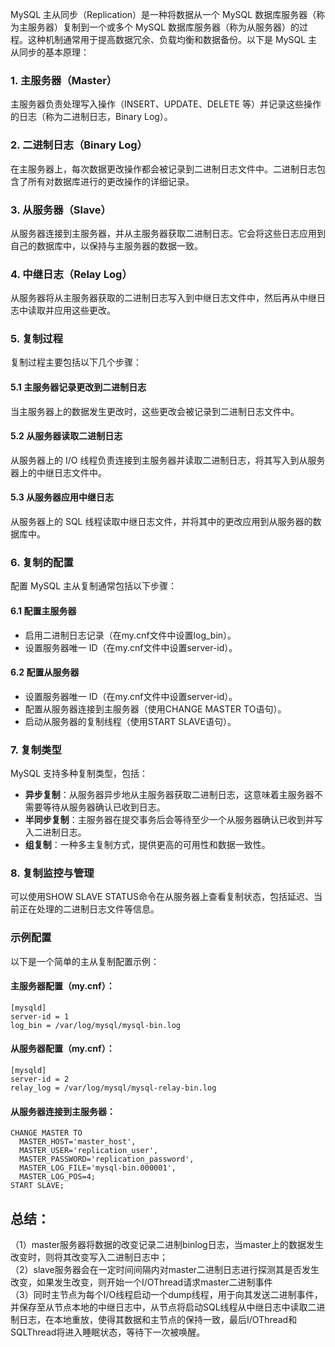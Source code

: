 MySQL 主从同步（Replication）是一种将数据从一个 MySQL 数据库服务器（称为主服务器）复制到一个或多个 MySQL 数据库服务器（称为从服务器）的过程。这种机制通常用于提高数据冗余、负载均衡和数据备份。以下是 MySQL 主从同步的基本原理：
### 1. 主服务器（Master）
主服务器负责处理写入操作（INSERT、UPDATE、DELETE 等）并记录这些操作的日志（称为二进制日志，Binary Log）。
### 2. 二进制日志（Binary Log）
在主服务器上，每次数据更改操作都会被记录到二进制日志文件中。二进制日志包含了所有对数据库进行的更改操作的详细记录。
### 3. 从服务器（Slave）
从服务器连接到主服务器，并从主服务器获取二进制日志。它会将这些日志应用到自己的数据库中，以保持与主服务器的数据一致。
### 4. 中继日志（Relay Log）
从服务器将从主服务器获取的二进制日志写入到中继日志文件中，然后再从中继日志中读取并应用这些更改。
### 5. 复制过程
复制过程主要包括以下几个步骤：
#### 5.1 主服务器记录更改到二进制日志
当主服务器上的数据发生更改时，这些更改会被记录到二进制日志文件中。
#### 5.2 从服务器读取二进制日志
从服务器上的 I/O 线程负责连接到主服务器并读取二进制日志，将其写入到从服务器上的中继日志文件中。
#### 5.3 从服务器应用中继日志
从服务器上的 SQL 线程读取中继日志文件，并将其中的更改应用到从服务器的数据库中。
### 6. 复制的配置
配置 MySQL 主从复制通常包括以下步骤：
#### 6.1 配置主服务器

- 启用二进制日志记录（在my.cnf文件中设置log_bin）。
- 设置服务器唯一 ID（在my.cnf文件中设置server-id）。
#### 6.2 配置从服务器

- 设置服务器唯一 ID（在my.cnf文件中设置server-id）。
- 配置从服务器连接到主服务器（使用CHANGE MASTER TO语句）。
- 启动从服务器的复制线程（使用START SLAVE语句）。
### 7. 复制类型
MySQL 支持多种复制类型，包括：

- **异步复制**：从服务器异步地从主服务器获取二进制日志，这意味着主服务器不需要等待从服务器确认已收到日志。
- **半同步复制**：主服务器在提交事务后会等待至少一个从服务器确认已收到并写入二进制日志。
- **组复制**：一种多主复制方式，提供更高的可用性和数据一致性。
### 8. 复制监控与管理
可以使用SHOW SLAVE STATUS命令在从服务器上查看复制状态，包括延迟、当前正在处理的二进制日志文件等信息。
### 示例配置
以下是一个简单的主从复制配置示例：
#### 主服务器配置（my.cnf）：
```
[mysqld]
server-id = 1
log_bin = /var/log/mysql/mysql-bin.log
```
#### 从服务器配置（my.cnf）：
```
[mysqld]
server-id = 2
relay_log = /var/log/mysql/mysql-relay-bin.log
```
#### 从服务器连接到主服务器：
```
CHANGE MASTER TO
  MASTER_HOST='master_host',
  MASTER_USER='replication_user',
  MASTER_PASSWORD='replication_password',
  MASTER_LOG_FILE='mysql-bin.000001',
  MASTER_LOG_POS=4;
START SLAVE;
```
## 总结：
（1）master服务器将数据的改变记录二进制binlog日志，当master上的数据发生改变时，则将其改变写入二进制日志中；<br />（2）slave服务器会在一定时间间隔内对master二进制日志进行探测其是否发生改变，如果发生改变，则开始一个I/OThread请求master二进制事件<br />（3）同时主节点为每个I/O线程启动一个dump线程，用于向其发送二进制事件，并保存至从节点本地的中继日志中，从节点将启动SQL线程从中继日志中读取二进制日志，在本地重放，使得其数据和主节点的保持一致，最后I/OThread和SQLThread将进入睡眠状态，等待下一次被唤醒。

